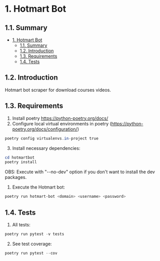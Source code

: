 # 1. Hotmart Bot

## 1.1. Summary

- [1. Hotmart Bot](#1-hotmart-bot)
  - [1.1. Summary](#11-summary)
  - [1.2. Introduction](#12-introduction)
  - [1.3. Requirements](#13-requirements)
  - [1.4. Tests](#14-tests)


## 1.2. Introduction

Hotmart bot scraper for download courses videos.

## 1.3. Requirements

1. Install poetry <https://python-poetry.org/docs/>
2. Configure local virtual environments in poetry (<https://python-poetry.org/docs/configuration/>)

```powershell
poetry config virtualenvs.in-project true
```

3. Install necessary dependencies:

```powershell
cd hotmartbot
poetry install
```

OBS: Execute with "--no-dev" option if you don't want to install the dev packages.

1. Execute the Hotmart bot:

```powershell
poetry run hotmart-bot <domain> <username> <password>
```

## 1.4. Tests

1. All tests:

```powershell
poetry run pytest -v tests
```

2. See test coverage:

```powershell
poetry run pytest --cov
```